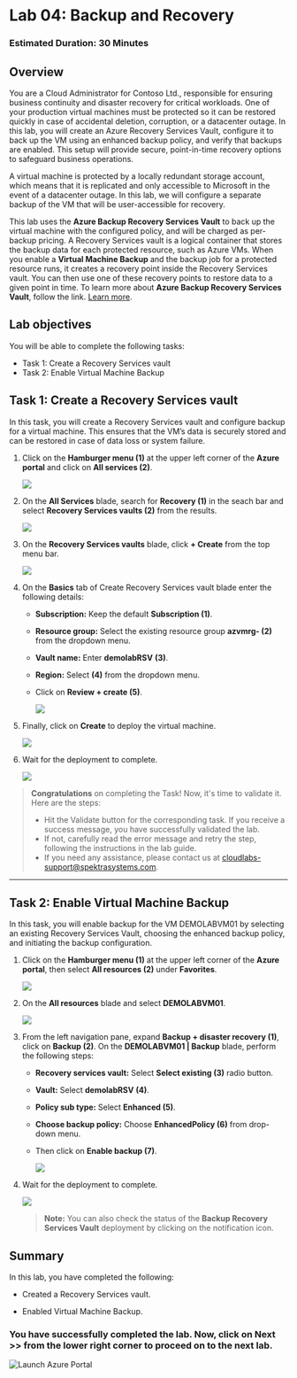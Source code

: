 ﻿# Lab 04: Backup and Recovery

### Estimated Duration: 30 Minutes

## Overview

You are a Cloud Administrator for Contoso Ltd., responsible for ensuring business continuity and disaster recovery for critical workloads. One of your production virtual machines must be protected so it can be restored quickly in case of accidental deletion, corruption, or a datacenter outage. In this lab, you will create an Azure Recovery Services Vault, configure it to back up the VM using an enhanced backup policy, and verify that backups are enabled. This setup will provide secure, point-in-time recovery options to safeguard business operations.

A virtual machine is protected by a locally redundant storage account, which means that it is replicated and only accessible to Microsoft in the event of a datacenter outage. In this lab, we will configure a separate backup of the VM that will be user-accessible for recovery.

This lab uses the **Azure Backup Recovery Services Vault** to back up the virtual machine with the configured policy, and will be charged as per-backup pricing. A Recovery Services vault is a logical container that stores the backup data for each protected resource, such as Azure VMs. When you enable a **Virtual Machine Backup** and the backup job for a protected resource runs, it creates a recovery point inside the Recovery Services vault. You can then use one of these recovery points to restore data to a given point in time. To learn more about **Azure Backup Recovery Services Vault**, follow the link. [Learn more](https://docs.microsoft.com/en-us/azure/backup/backup-azure-arm-vms). 

## Lab objectives

You will be able to complete the following tasks:

- Task 1: Create a Recovery Services vault
- Task 2: Enable Virtual Machine Backup

## Task 1: Create a Recovery Services vault

In this task, you will create a Recovery Services vault and configure backup for a virtual machine. This ensures that the VM’s data is securely stored and can be restored in case of data loss or system failure.

 1. Click on the **Hamburger menu (1)** at the upper left corner of the **Azure portal** and click on **All services (2)**.

    ![](../instructions/images/Lab3-00.png)
 
 1. On the **All Services** blade, search for <copy> **Recovery (1)** </copy> in the seach bar and select **Recovery Services vaults (2)** from the results.

     ![](../instructions/images/Lab3-01.png)
    
 1. On the **Recovery Services vaults** blade, click **+ Create** from the top menu bar.

    ![](../instructions/images/lab3-image2.png)
 
 1. On the **Basics** tab of Create Recovery Services vault blade enter the following details:
 
     - **Subscription:** Keep the default **Subscription (1)**.
 
     - **Resource group:** Select the existing resource group **azvmrg-<inject key="Deployment ID" enableCopy="false"/> (2)** from the dropdown menu.
 
     - **Vault name:** Enter <copy>**demolabRSV**</copy> **(3)**.
 
     - **Region:** Select **<inject key="Region" enableCopy="false"/>** **(4)** from the dropdown menu.
 
     - Click on **Review + create (5)**.
  
         ![](../instructions/images/lab3-image3.png)

1. Finally, click on **Create** to deploy the virtual machine.

   ![](../instructions/images2/lab4-5.png)

1. Wait for the deployment to complete.

    ![](images2/lab4-6.png)

>**Congratulations** on completing the Task! Now, it's time to validate it. Here are the steps:
> - Hit the Validate button for the corresponding task. If you receive a success message, you have successfully validated the lab. 
> - If not, carefully read the error message and retry the step, following the instructions in the lab guide.
> - If you need any assistance, please contact us at cloudlabs-support@spektrasystems.com.
 
<validation step="3495a2e1-cc3c-4a87-ae1a-de01e30cba0d" />
 
---

## Task 2: Enable Virtual Machine Backup

In this task, you will enable backup for the VM DEMOLABVM01 by selecting an existing Recovery Services Vault, choosing the enhanced backup policy, and initiating the backup configuration.

1. Click on the **Hamburger menu (1)** at the upper left corner of the **Azure portal**, then select **All resources (2)** under **Favorites**.

   ![](../instructions/images/Lab3-03.png)

1. On the **All resources** blade and select **DEMOLABVM01**.

    ![](../instructions/images/lab3-image4.png)

1. From the left navigation pane, expand **Backup + disaster recovery (1)**, click on **Backup (2)**. On the **DEMOLABVM01 | Backup** blade, perform the following steps:
  
     - **Recovery services vault:** Select **Select existing (3)** radio button.

     - **Vault:** Select <copy>**demolabRSV**</copy> **(4)**.
   
     - **Policy sub type:** Select **Enhanced (5)**.

     - **Choose backup policy:** Choose **EnhancedPolicy (6)** from drop-down menu.
    
     - Then click on **Enable backup (7)**.
   
       ![](../instructions/images2/lab4-3.png)

1. Wait for the deployment to complete.

    ![](../instructions/images2/lab4-4.png)

     > **Note:** You can also check the status of the **Backup Recovery Services Vault** deployment by clicking on the notification icon.

## Summary

In this lab, you have completed the following:

- Created a Recovery Services vault.

- Enabled Virtual Machine Backup.

### You have successfully completed the lab. Now, click on **Next >>** from the lower right corner to proceed on to the next lab.

![Launch Azure Portal](../instructions/images2/next.png)
